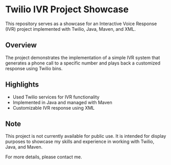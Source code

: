 # Twilio IVR Project Showcase

This repository serves as a showcase for an Interactive Voice Response (IVR) project implemented with Twilio, Java, Maven, and XML.

## Overview

The project demonstrates the implementation of a simple IVR system that generates a phone call to a specific number and plays back a customized response using Twilio bins.

## Highlights

- Used Twilio services for IVR functionality
- Implemented in Java and managed with Maven
- Customizable IVR response using XML

## Note

This project is not currently available for public use. It is intended for display purposes to showcase my skills and experience in working with Twilio, Java, and Maven.

For more details, please contact me.
